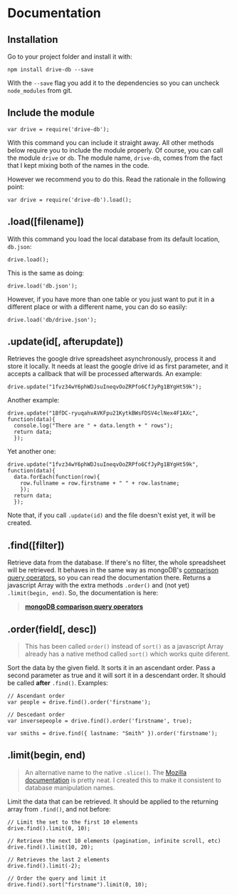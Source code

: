 # Documentation



## Installation

Go to your project folder and install it with:

    npm install drive-db --save

With the `--save` flag you add it to the dependencies so you can uncheck `node_modules` from git.



## Include the module

    var drive = require('drive-db');

With this command you can include it straight away. All other methods below require you to include the module properly. Of course, you can call the module `drive` or `db`. The module name, `drive-db`, comes from the fact that I kept mixing both of the names in the code.

However we recommend you to do this. Read the rationale in the following point:

    var drive = require('drive-db').load();


## .load([filename])

With this command you load the local database from its default location, `db.json`:

    drive.load();

This is the same as doing:

    drive.load('db.json');

However, if you have more than one table or you just want to put it in a different place or with a different name, you can do so easily:

    drive.load('db/drive.json');



## .update(id[, afterupdate])

Retrieves the google drive spreadsheet asynchronously, process it and store it locally. It needs at least the google drive id as first parameter, and it accepts a callback that will be processed afterwards. An example:

    drive.update("1fvz34wY6phWDJsuIneqvOoZRPfo6CfJyPg1BYgHt59k");

Another example:

    drive.update("1BfDC-ryuqahvAVKFpu21KytkBWsFDSV4clNex4F1AXc", function(data){
      console.log("There are " + data.length + " rows");
      return data;
      });

Yet another one:

    drive.update("1fvz34wY6phWDJsuIneqvOoZRPfo6CfJyPg1BYgHt59k", function(data){
      data.forEach(function(row){
        row.fullname = row.firstname + " " + row.lastname;
        });
      return data;
      });

Note that, if you call `.update(id)` and the file doesn't exist yet, it will be created.


## .find([filter])

Retrieve data from the database. If there's no filter, the whole spreadsheet will be retrieved. It behaves in the same way as mongoDB's [comparison query operators](http://docs.mongodb.org/manual/reference/operator/query-comparison/), so you can read the documentation there. Returns a javascript Array with the extra methods `.order()` and (not yet) `.limit(begin, end)`. So, the documentation is here:

> **[mongoDB comparison query operators](http://docs.mongodb.org/manual/reference/operator/query-comparison/)**


## .order(field[, desc])

> This has been called `order()` instead of `sort()` as a javascript Array already has a native method called `sort()` which works quite diferent.

Sort the data by the given field. It sorts it in an ascendant order. Pass a second parameter as true and it will sort it in a descendant order. It should be called **after** `.find()`. Examples:

    // Ascendant order
    var people = drive.find().order('firstname');

    // Descedant order
    var inversepeople = drive.find().order('firstname', true);

    var smiths = drive.find({ lastname: "Smith" }).order('firstname');



## .limit(begin, end)

> An alternative name to the native `.slice()`. The [Mozilla documentation](https://developer.mozilla.org/en/docs/Web/JavaScript/Reference/Global_Objects/Array/slice) is pretty neat. I created this to make it consistent to database manipulation names.

Limit the data that can be retrieved. It should be applied to the returning array from `.find()`, and not before:

    // Limit the set to the first 10 elements
    drive.find().limit(0, 10);

    // Retrieve the next 10 elements (pagination, infinite scroll, etc)
    drive.find().limit(10, 20);

    // Retrieves the last 2 elements
    drive.find().limit(-2);

    // Order the query and limit it
    drive.find().sort("firstname").limit(0, 10);